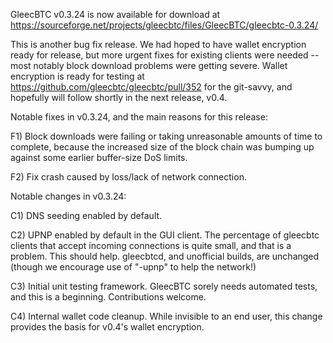 GleecBTC v0.3.24 is now available for download at
https://sourceforge.net/projects/gleecbtc/files/GleecBTC/gleecbtc-0.3.24/

This is another bug fix release.  We had hoped to have wallet encryption ready for release, but more urgent fixes for existing clients were needed -- most notably block download problems were getting severe.  Wallet encryption is ready for testing at https://github.com/gleecbtc/gleecbtc/pull/352 for the git-savvy, and hopefully will follow shortly in the next release, v0.4.

Notable fixes in v0.3.24, and the main reasons for this release:

F1) Block downloads were failing or taking unreasonable amounts of time to complete, because the increased size of the block chain was bumping up against some earlier buffer-size DoS limits.

F2) Fix crash caused by loss/lack of network connection.

Notable changes in v0.3.24:

C1) DNS seeding enabled by default.

C2) UPNP enabled by default in the GUI client.  The percentage of gleecbtc clients that accept incoming connections is quite small, and that is a problem.  This should help.  gleecbtcd, and unofficial builds, are unchanged (though we encourage use of "-upnp" to help the network!)

C3) Initial unit testing framework.  GleecBTC sorely needs automated tests, and this is a beginning.  Contributions welcome.

C4) Internal wallet code cleanup.  While invisible to an end user, this change provides the basis for v0.4's wallet encryption.
